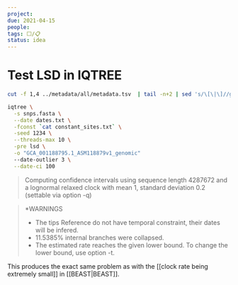 ```yaml
---
project:
due: 2021-04-15
people:
tags: ⬜/📋
status: idea
---
```


# Test LSD in IQTREE

```bash
cut -f 1,4 ../metadata/all/metadata.tsv  | tail -n+2 | sed 's/\[\|\]//g' > dates.txt

iqtree \
  -s snps.fasta \
  --date dates.txt \
  -fconst `cat constant_sites.txt` \
  -seed 1234 \
  --threads-max 10 \
  -pre lsd \
  -o "GCA_001188795.1_ASM118879v1_genomic"
  --date-outlier 3 \
  --date-ci 100

```

>Computing confidence intervals using sequence length 4287672 and a lognormal
 relaxed clock with mean 1, standard deviation 0.2 (settable via option -q)
 
 >*WARNINGS
 >- The tips Reference do not have temporal constraint, their dates will be infered.
 >- 11.5385% internal branches were collapsed.
 >- The estimated rate reaches the given lower bound. To change the lower bound, use option -t.

This produces the exact same problem as with the [[clock rate being extremely small]] in [[BEAST|BEAST]].